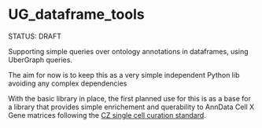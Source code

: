 # UG_dataframe_tools

STATUS: DRAFT

Supporting simple queries over ontology annotations in dataframes, using UberGraph queries.

The aim for now is to keep this as a very simple independent Python lib avoiding any complex dependencies

With the basic library in place, the first planned use for this is as a base for a library that provides simple enrichement and querability to AnnData Cell X Gene matrices following the [CZ single cell curation standard](https://github.com/chanzuckerberg/single-cell-curation/blob/main/schema/3.0.0/schema.md).
